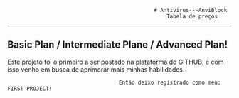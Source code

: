                                                   # Antivirus---AnviBlock
                                                      Tabela de preços
------------------------------------------------   
Basic Plan / Intermediate Plane / Advanced Plan!
------------------------------------------------



Este projeto foi o primeiro a ser postado na plataforma do GITHUB, e com isso venho em busca de aprimorar mais minhas habilidades.

                                       Então deixo registrado como meu: FIRST PROJECT!
